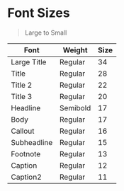 # Font Sizes
> Large to Small

|	Font		|	Weight	| Size
|-------------	| ---------	|------
|Large Title	|Regular	|34
|Title			|Regular	|28
|Title 2		|Regular	|22
|Title 3		|Regular	|20
|Headline		|Semibold	|17
|Body			|Regular	|17
|Callout		|Regular	|16
|Subheadline	|Regular	|15
|Footnote		|Regular	|13
|Caption		|Regular	|12
|Caption2		|Regular	|11
